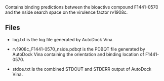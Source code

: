 Contains binding predictions between the bioactive compound F1441-0570 and the nside search space on the virulence factor rv1908c.

## Files

- log.txt is the log file generated by AutoDock Vina.

- rv1908c_F1441-0570_nside.pdbqt is the PDBQT file generated by AutoDock Vina containing the orientation and binding location of F1441-0570.

- stdoe.txt is the combined STDOUT and STDERR output of AutoDock Vina.

